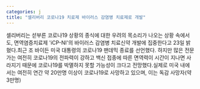 ```yaml
---
categories: j
title: "셀리버리 코로나19 치료제 바이러스 감염병 치료제로 개발"
---
```

셀리버리는 섣부른 코로나19 상황의 종식에 대한 우려의 목소리가 나오는 상황 속에서도, 면역염증치료제 &#39;iCP-NI&#39;의 바이러스 감염병 치료신약 개발에 집중한다고 23일 밝혔다.최근 조 바이든 미국 대통령의 코로나19 팬데믹 종료를 선언했다. 하지만 많은 전문가는 여전히 코로나19의 전파력이 강하고 백신 접종에 따른 면역력이 시간이 지나면 사라지기 때문에 코로나19를 박멸하지 못할 가능성이 크다고 전망했다.실제로 미국 내에서는 여전히 연간 약 20만명 이상이 코로나19로 사망하고 있으며, 이는 독감 사망자(약 3만명)
